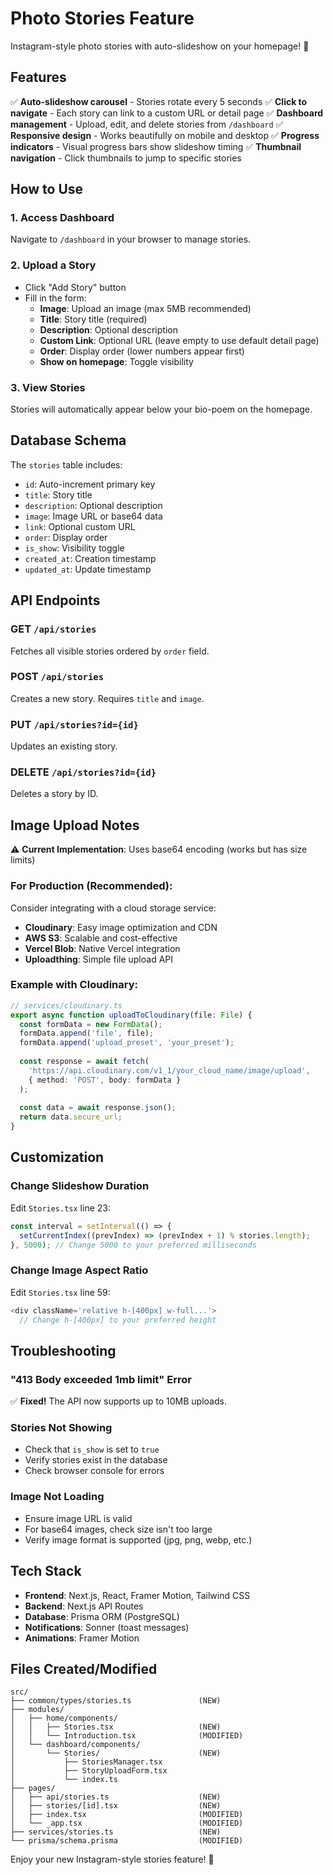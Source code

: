 # Photo Stories Feature

Instagram-style photo stories with auto-slideshow on your homepage! 🎉

## Features

✅ **Auto-slideshow carousel** - Stories rotate every 5 seconds
✅ **Click to navigate** - Each story can link to a custom URL or detail page
✅ **Dashboard management** - Upload, edit, and delete stories from `/dashboard`
✅ **Responsive design** - Works beautifully on mobile and desktop
✅ **Progress indicators** - Visual progress bars show slideshow timing
✅ **Thumbnail navigation** - Click thumbnails to jump to specific stories

## How to Use

### 1. Access Dashboard
Navigate to `/dashboard` in your browser to manage stories.

### 2. Upload a Story
- Click "Add Story" button
- Fill in the form:
  - **Image**: Upload an image (max 5MB recommended)
  - **Title**: Story title (required)
  - **Description**: Optional description
  - **Custom Link**: Optional URL (leave empty to use default detail page)
  - **Order**: Display order (lower numbers appear first)
  - **Show on homepage**: Toggle visibility

### 3. View Stories
Stories will automatically appear below your bio-poem on the homepage.

## Database Schema

The `stories` table includes:
- `id`: Auto-increment primary key
- `title`: Story title
- `description`: Optional description
- `image`: Image URL or base64 data
- `link`: Optional custom URL
- `order`: Display order
- `is_show`: Visibility toggle
- `created_at`: Creation timestamp
- `updated_at`: Update timestamp

## API Endpoints

### GET `/api/stories`
Fetches all visible stories ordered by `order` field.

### POST `/api/stories`
Creates a new story. Requires `title` and `image`.

### PUT `/api/stories?id={id}`
Updates an existing story.

### DELETE `/api/stories?id={id}`
Deletes a story by ID.

## Image Upload Notes

⚠️ **Current Implementation**: Uses base64 encoding (works but has size limits)

### For Production (Recommended):
Consider integrating with a cloud storage service:
- **Cloudinary**: Easy image optimization and CDN
- **AWS S3**: Scalable and cost-effective
- **Vercel Blob**: Native Vercel integration
- **Uploadthing**: Simple file upload API

### Example with Cloudinary:
```typescript
// services/cloudinary.ts
export async function uploadToCloudinary(file: File) {
  const formData = new FormData();
  formData.append('file', file);
  formData.append('upload_preset', 'your_preset');
  
  const response = await fetch(
    'https://api.cloudinary.com/v1_1/your_cloud_name/image/upload',
    { method: 'POST', body: formData }
  );
  
  const data = await response.json();
  return data.secure_url;
}
```

## Customization

### Change Slideshow Duration
Edit `Stories.tsx` line 23:
```typescript
const interval = setInterval(() => {
  setCurrentIndex((prevIndex) => (prevIndex + 1) % stories.length);
}, 5000); // Change 5000 to your preferred milliseconds
```

### Change Image Aspect Ratio
Edit `Stories.tsx` line 59:
```typescript
<div className='relative h-[400px] w-full...'>
  // Change h-[400px] to your preferred height
```

## Troubleshooting

### "413 Body exceeded 1mb limit" Error
✅ **Fixed!** The API now supports up to 10MB uploads.

### Stories Not Showing
- Check that `is_show` is set to `true`
- Verify stories exist in the database
- Check browser console for errors

### Image Not Loading
- Ensure image URL is valid
- For base64 images, check size isn't too large
- Verify image format is supported (jpg, png, webp, etc.)

## Tech Stack

- **Frontend**: Next.js, React, Framer Motion, Tailwind CSS
- **Backend**: Next.js API Routes
- **Database**: Prisma ORM (PostgreSQL)
- **Notifications**: Sonner (toast messages)
- **Animations**: Framer Motion

## Files Created/Modified

```
src/
├── common/types/stories.ts               (NEW)
├── modules/
│   ├── home/components/
│   │   ├── Stories.tsx                   (NEW)
│   │   └── Introduction.tsx              (MODIFIED)
│   └── dashboard/components/
│       └── Stories/                      (NEW)
│           ├── StoriesManager.tsx
│           ├── StoryUploadForm.tsx
│           └── index.ts
├── pages/
│   ├── api/stories.ts                    (NEW)
│   ├── stories/[id].tsx                  (NEW)
│   ├── index.tsx                         (MODIFIED)
│   └── _app.tsx                          (MODIFIED)
├── services/stories.ts                   (NEW)
└── prisma/schema.prisma                  (MODIFIED)
```

Enjoy your new Instagram-style stories feature! 🚀

